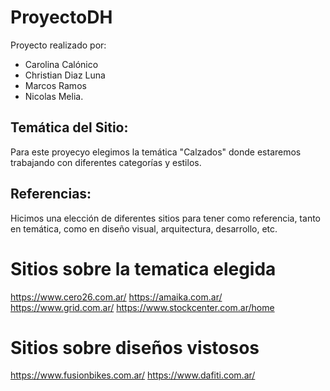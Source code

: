 # ProyectoDH

Proyecto realizado por:
- Carolina Calónico
- Christian Diaz Luna
- Marcos Ramos
- Nicolas Melia.


## Temática del Sitio: 
Para este proyecyo elegimos la temática "Calzados" donde 
estaremos trabajando con diferentes categorías y estilos.

## Referencias: 
Hicimos una elección de diferentes sitios para tener como 
referencia, tanto en temática, como en diseño visual,
arquitectura, desarrollo, etc.

# Sitios sobre la tematica elegida
https://www.cero26.com.ar/
https://amaika.com.ar/
https://www.grid.com.ar/
https://www.stockcenter.com.ar/home

# Sitios sobre diseños vistosos
https://www.fusionbikes.com.ar/
https://www.dafiti.com.ar/
